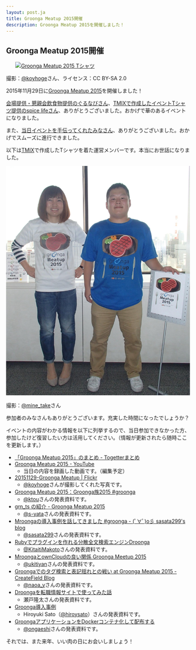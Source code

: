 ```yaml
---
layout: post.ja
title: Groonga Meatup 2015開催
description: Groonga Meatup 2015を開催しました！
---
```


## Groonga Meatup 2015開催

<div style="max-width: 90%; margin: 0px auto;">
  <a data-flickr-embed="true" href="https://www.flickr.com/photos/koyhoge/23360774036/in/album-72157659465505463/" title="Groonga Meatup 2015 Tシャツ"><img src="https://farm1.staticflickr.com/633/23360774036_f4547525a1_z.jpg" width="640" height="428" alt="Groonga Meatup 2015 Tシャツ"></a>
  <script async src="//embedr.flickr.com/assets/client-code.js" charset="utf-8"></script>
</div>

撮影：[@koyhoge](https://twitter.com/koyhoge)さん、ライセンス：CC BY-SA 2.0

2015年11月29日に[Groonga Meatup 2015](https://groonga.doorkeeper.jp/events/31482)を開催しました！

[会場提供・懇親会飲食物提供のぐるなびさん](https://groonga.doorkeeper.jp/events/31482#gnavi)、[TMIXで作成したイベントTシャツ提供のspice lifeさん](https://groonga.doorkeeper.jp/events/31482#spicelife)、ありがとうございました。おかげで華のあるイベントになりました。

また、[当日イベントを手伝ってくれたみなさん](https://github.com/groonga/meetup/issues/13)、ありがとうございました。おかげでスムーズに進行できました。

以下は[TMIX](http://tmix.jp/)で作成したTシャツを着た運営メンバーです。本当にお世話になりました。

![会場提供のぐるなびの砂原さんと当日手伝ってくれた玉野さん](/images/blog/ja/2015-11-29-groonga-meatup-2015/staffs-with-groonga-meatup-2015-t-shirt.jpg)

撮影：[@mine_take](https://twitter.com/mine_take)さん

参加者のみなさんもありがとうございます。充実した時間になったでしょうか？

イベントの内容がわかる情報を以下に列挙するので、当日参加できなかった方、参加したけど復習したい方は活用してください。（情報が更新されたら随時ここを更新します。）

  * [「Groonga Meatup 2015」のまとめ - Togetterまとめ](http://togetter.com/li/904224)
  * [Groonga Meatup 2015 - YouTube](https://www.youtube.com/watch?v=_Ep-OnP1lhA)
    * 当日の内容を録画した動画です。（編集予定）
  * [20151129-Groonga Meatup \| Flickr](https://www.flickr.com/photos/koyhoge/sets/72157659465505463)
    * [@koyhoge](https://twitter.com/koyhoge)さんが撮影してくれた写真です。
  * [Groonga Meatup 2015：Groonga族2015 #groonga](http://www.clear-code.com/blog/2015/12/6.html)
    * [@ktou](https://twitter.com/ktou)さんの発表資料です。
  * [grn_ts の紹介 - Groonga Meatup 2015](http://www.slideshare.net/s5yata/grnts-groonga-meatup-2015)
    * [@s-yata](https://github.com/s-yata)さんの発表資料です。
  * [Mroongaの導入事例を話してきました #groonga - (ﾟ∀ﾟ)o彡 sasata299's blog](http://blog.livedoor.jp/sasata299/archives/52201195.html)
    * [@sasata299](https://twitter.com/sasata299)さんの発表資料です。
  * [Rubyでプラグインを作れる分散全文検索エンジンDroonga](https://kitaitimakoto.github.io/apehuci/2015/11/29.html)
    * [@KitaitiMakoto](https://github.com/KitaitiMakoto)さんの発表資料です。
  * [MroongaとownCloudの良い関係 Groonga Meetup 2015](http://www.slideshare.net/ukitiyan/mroongaowncloud-groonga-meetup-2015)
    * [@ukitiyan](https://github.com/ukitiyan)さんの発表資料です。
  * [Groongaでのタグ検索と表記揺れとの戦い at Groonga Meatup 2015 - CreateField Blog](http://blog.createfield.com/entry/2015/11/30/120556)
    * [@naoa_y](https://twitter.com/naoa_y)さんの発表資料です。
  * [Droongaを転職情報サイトで使ってみた話](http://www.slideshare.net/JSUXDesign/groonga-meetup20151129)
    * 瀬戸隆太さんの発表資料です。
  * [Groonga導入事例](http://slide.rabbit-shocker.org/authors/hiroyuki-sato/groonga-meatup-2015/)
    * Hiroyuki Sato（[@hiroysato](https://twitter.com/hiroysato)）さんの発表資料です。
  * [GroongaアプリケーションをDockerコンテナ化して配布する](http://www.slideshare.net/GaeshiGaeshi/groongadocker)
    * [@ongaeshi](https://github.com/ongaeshi)さんの発表資料です。

それでは、また来年、いい肉の日にお会いしましょう！
